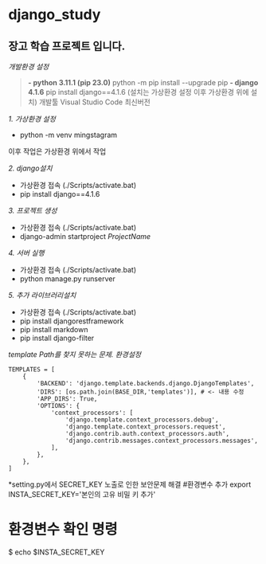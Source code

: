 # django_study
장고 학습 프로젝트 입니다.
-------------------------
*개발환경 설정*
>**-  python 3.11.1 (pip 23.0)**
>python -m pip install --upgrade pip
>**- django 4.1.6**
>pip install django==4.1.6 (설치는 가상환경 설정 이후 가상환경 위에 설치)
>개발툴 Visual Studio Code 최신버전

*1. 가상환경 설정*
- python -m venv mingstagram

이후 작업은 가상환경 위에서 작업

*2. django설치*
- 가상환경 접속 (./Scripts/activate.bat)
- pip install django==4.1.6

*3. 프로젝트 생성*
- 가상환경 접속 (./Scripts/activate.bat)
- django-admin startproject *ProjectName*

*4. 서버 실행*
- 가상환경 접속 (./Scripts/activate.bat)
- python manage.py runserver

*5. 추가 라이브러리설치*
- 가상환경 접속 (./Scripts/activate.bat)
- pip install djangorestframework
- pip install markdown
- pip install django-filter

*template Path를 찾지 못하는 문제. 환경설정*
```
TEMPLATES = [
    {
        'BACKEND': 'django.template.backends.django.DjangoTemplates',
        'DIRS': [os.path.join(BASE_DIR,'templates')], # <- 내용 수정
        'APP_DIRS': True,
        'OPTIONS': {
            'context_processors': [
                'django.template.context_processors.debug',
                'django.template.context_processors.request',
                'django.contrib.auth.context_processors.auth',
                'django.contrib.messages.context_processors.messages',
            ],
        },
    },
]
```

*setting.py에서 SECRET_KEY 노출로 인한 보안문제 해결
#환경변수 추가
export INSTA_SECRET_KEY='본인의 고유 비밀 키 추가'
# 환경변수 확인 명령
$ echo $INSTA_SECRET_KEY